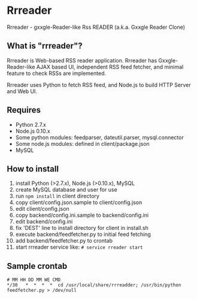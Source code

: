 Rrreader
========================================

Rrreader - gxxgle-Reader-like Rss READER
(a.k.a. Gxxgle Reader Clone)


What is "rrreader"?
-------------------

Rrreader is Web-based RSS reader application. Rrreader has
Gxxgle-Reader-like AJAX based UI, independent RSS feed fetcher,
and minimal feature to check RSSs are implemented.

Rrreader uses Python to fetch RSS feed, and Node.js to build HTTP Server
and Web UI.


Requires
--------
 * Python 2.7.x
 * Node.js 0.10.x
 * Some python modules: feedparser, dateutil.parser, mysql.connector
 * Some node.js modules: defined in client/package.json
 * MySQL


How to install
--------------

1. install Python (>2.7.x), Node.js (>0.10.x), MySQL
2. create MySQL database and user for use
3. run `npm install` in client directory
4. copy client/config.json.sample to client/config.json
5. edit client/config.json
6. copy backend/config.ini.sample to backend/config.ini
7. edit backend/config.ini
8. fix 'DEST' line to install directory for client in install.sh
9. execute backend/feedfetcher.py to initial feed fetching
10. add backend/feedfetcher.py to crontab
11. start rrreader service like: `# service rreader start`


Sample crontab
--------------
    # MM HH DD MM WE CMD
    */30   *  *  *  *  cd /usr/local/share/rrreadder; /usr/bin/python feedfetcher.py > /dev/null



